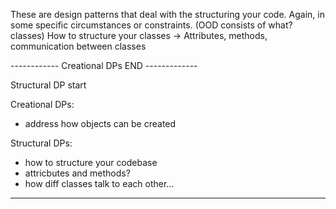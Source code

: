 These are design patterns that deal with the structuring your code. Again, in some specific circumstances or constraints.
(OOD consists of what? classes) How to structure your classes -> Attributes, methods, communication between classes

------------ Creational DPs END -------------

Structural DP start

Creational DPs:
- address how objects can be created

Structural DPs:
- how to structure your codebase
- attricbutes and methods?
- how diff classes talk to each other...
-----------------------------------------------------------------------------------------------------------------------------------------
